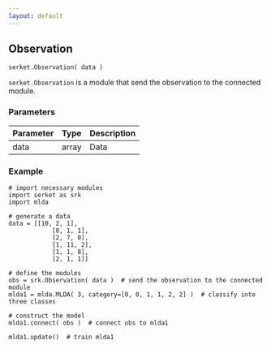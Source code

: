 ```yaml
---
layout: default
---
```

## Observation

```
serket.Observation( data )
```

`serket.Observation` is a module that send the observation to the connected module.


### Parameters

| Parameter | Type | Description |
|:----------|:-----|:------------|
| data      | array| Data        |


### Example

```
# import necessary modules
import serket as srk
import mlda

# generate a data
data = [[10, 2, 1],
            [8, 1, 1],
            [2, 7, 0],
            [1, 11, 2],
            [1, 1, 8],
            [2, 1, 1]]

# define the modules
obs = srk.Observation( data )  # send the observation to the connected module
mlda1 = mlda.MLDA( 3, category=[0, 0, 1, 1, 2, 2] )  # classify into three classes

# construct the model
mlda1.connect( obs )  # connect obs to mlda1

mlda1.update()  # train mlda1
```
